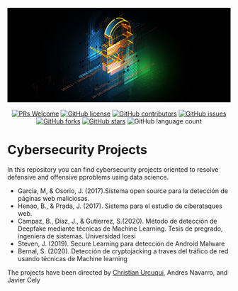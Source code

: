 <!-- Add banner here -->
![Banner](resources/banner.jpg)

<p align="center">

<a href="https://github.com/i2tResearch/Ciberseguridad_web/pulls">
<img src="https://img.shields.io/badge/PRs-welcome-brightgreen.svg?style=flat-square" alt="PRs Welcome"/></a>

<a href="https://github.com/i2tResearch/Ciberseguridad_web/blob/develop/LICENSE">
<img alt="GitHub license" src="https://img.shields.io/github/license/i2tResearch/Ciberseguridad_web?label=license"/></a>

<a href="https://github.com/i2tResearch/Ciberseguridad_web/graphs/contributors">
<img src="https://img.shields.io/badge/contributors-3-red" alt="GitHub contributors"/></a>

<a href="https://github.com/i2tResearch/Ciberseguridad_web/issues">
<img alt="GitHub issues" src="https://img.shields.io/github/issues/i2tResearch/Ciberseguridad_web"></a>

<a href="https://github.com/i2tResearch/Ciberseguridad_web/network">
<img alt="GitHub forks" src="https://img.shields.io/github/forks/i2tResearch/Ciberseguridad_web"></a>

<a href="https://github.com/i2tResearch/Ciberseguridad_web/stargazers">
<img alt="GitHub stars" src="https://img.shields.io/github/stars/i2tResearch/Ciberseguridad_web"></a>

<img alt="GitHub language count" src="https://img.shields.io/github/languages/count/i2tResearch/Ciberseguridad_web">

</p>

# Cybersecurity Projects

In this repository you can find cybersecurity projects oriented to resolve defensive and offensive pproblems using data science.

* Garcia, M, & Osorio, J. (2017).Sistema open source para la detección de páginas web maliciosas.
* Henao, B., & Prada, J. (2017). Sistema para el estudio de ciberataques web.  
* Campaz, B., Diaz, J., & Gutierrez, S.(2020). Método de detección de Deepfake mediante técnicas de Machine Learning. Tesis de pregrado, ingeniera de sistemas. Universidad Icesi
* Steven, J. (2019). Secure Learning para detección de Android Malware
* Bernal, S. (2020). Detección de cryptojacking a traves del tráfico de red usando técnicas de Machine learning


The projects have been directed by [Christian Urcuqui](https://www.linkedin.com/in/christianurcuqui/), Andres Navarro, and Javier Cely
